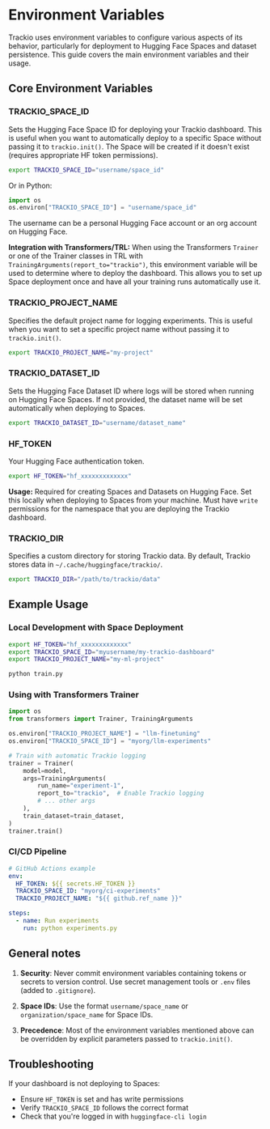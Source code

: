 # Environment Variables

Trackio uses environment variables to configure various aspects of its behavior, particularly for deployment to Hugging Face Spaces and dataset persistence. This guide covers the main environment variables and their usage.

## Core Environment Variables

### TRACKIO_SPACE_ID

Sets the Hugging Face Space ID for deploying your Trackio dashboard. This is useful when you want to automatically deploy to a specific Space without passing it to `trackio.init()`. The Space will be created if it doesn't exist (requires appropriate HF token permissions).

```bash
export TRACKIO_SPACE_ID="username/space_id"
```

Or in Python:

```python
import os
os.environ["TRACKIO_SPACE_ID"] = "username/space_id"
```

The username can be a personal Hugging Face account or an org account on Hugging Face.


**Integration with Transformers/TRL:** When using the Transformers `Trainer` or one of the Trainer classes in TRL with `TrainingArguments(report_to="trackio")`, this environment variable will be used to determine where to deploy the dashboard. This allows you to set up Space deployment once and have all your training runs automatically use it.

### TRACKIO_PROJECT_NAME

Specifies the default project name for logging experiments. This is useful when you want to set a specific project name without passing it to `trackio.init()`.

```bash
export TRACKIO_PROJECT_NAME="my-project"
```

### TRACKIO_DATASET_ID

Sets the Hugging Face Dataset ID where logs will be stored when running on Hugging Face Spaces. If not provided, the dataset name will be set automatically when deploying to Spaces.


```bash
export TRACKIO_DATASET_ID="username/dataset_name"
```

### HF_TOKEN

Your Hugging Face authentication token.

```bash
export HF_TOKEN="hf_xxxxxxxxxxxxx"
```

**Usage:** Required for creating Spaces and Datasets on Hugging Face. Set this locally when deploying to Spaces from your machine. Must have `write` permissions for the namespace that you are deploying the Trackio dashboard.

### TRACKIO_DIR

Specifies a custom directory for storing Trackio data. By default, Trackio stores data in `~/.cache/huggingface/trackio/`.

```bash
export TRACKIO_DIR="/path/to/trackio/data"
```


## Example Usage

### Local Development with Space Deployment

```bash
export HF_TOKEN="hf_xxxxxxxxxxxxx"
export TRACKIO_SPACE_ID="myusername/my-trackio-dashboard"
export TRACKIO_PROJECT_NAME="my-ml-project"

python train.py
```

### Using with Transformers Trainer

```python
import os
from transformers import Trainer, TrainingArguments

os.environ["TRACKIO_PROJECT_NAME"] = "llm-finetuning"
os.environ["TRACKIO_SPACE_ID"] = "myorg/llm-experiments"

# Train with automatic Trackio logging
trainer = Trainer(
    model=model,
    args=TrainingArguments(
        run_name="experiment-1",
        report_to="trackio",  # Enable Trackio logging
        # ... other args
    ),
    train_dataset=train_dataset,
)
trainer.train()
```

### CI/CD Pipeline

```yaml
# GitHub Actions example
env:
  HF_TOKEN: ${{ secrets.HF_TOKEN }}
  TRACKIO_SPACE_ID: "myorg/ci-experiments"
  TRACKIO_PROJECT_NAME: "${{ github.ref_name }}"

steps:
  - name: Run experiments
    run: python experiments.py
```

## General notes

1. **Security**: Never commit environment variables containing tokens or secrets to version control. Use secret management tools or `.env` files (added to `.gitignore`).

2. **Space IDs**: Use the format `username/space_name` or `organization/space_name` for Space IDs.

3. **Precedence**: Most of the environment variables mentioned above can be overridden by explicit parameters passed to `trackio.init()`.

## Troubleshooting

If your dashboard is not deploying to Spaces:
- Ensure `HF_TOKEN` is set and has write permissions
- Verify `TRACKIO_SPACE_ID` follows the correct format
- Check that you're logged in with `huggingface-cli login`

